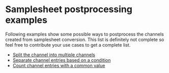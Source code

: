 # Samplesheet postprocessing examples

Following examples show some possible ways to postprocess the channels created from samplesheet conversion. This list is definitely not complete so feel free to contribute your use cases to get a complete list.

- [Split the channel into multiple channels](multimap.md)
- [Separate channel entries based on a condition](branch.md)
- [Count channel entries with a common value](count.md)